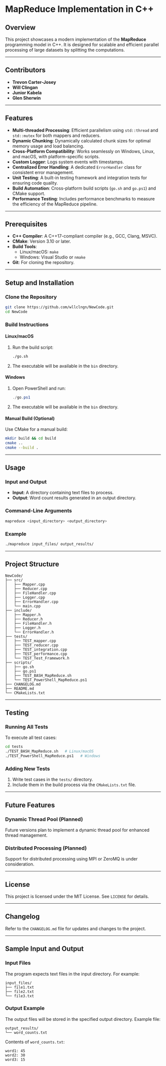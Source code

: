 # MapReduce Implementation in C++

## Overview

This project showcases a modern implementation of the **MapReduce** programming model in C++. It is designed for scalable and efficient parallel processing of large datasets by splitting the computations.

---

## Contributors
- **Trevon Carter-Josey**
- **Will Clingan**
- **Junior Kabela**
- **Glen Sherwin**

---

## Features

- **Multi-threaded Processing**: Efficient parallelism using `std::thread` and `std::mutex` for both mappers and reducers.
- **Dynamic Chunking**: Dynamically calculated chunk sizes for optimal memory usage and load balancing.
- **Cross-Platform Compatibility**: Works seamlessly on Windows, Linux, and macOS, with platform-specific scripts.
- **Custom Logger**: Logs system events with timestamps.
- **Centralized Error Handling**: A dedicated `ErrorHandler` class for consistent error management.
- **Unit Testing**: A built-in testing framework and integration tests for ensuring code quality.
- **Build Automation**: Cross-platform build scripts (`go.sh` and `go.ps1`) and CMake support.
- **Performance Testing**: Includes performance benchmarks to measure the efficiency of the MapReduce pipeline.

---

## Prerequisites

- **C++ Compiler**: A C++17-compliant compiler (e.g., GCC, Clang, MSVC).
- **CMake**: Version 3.10 or later.
- **Build Tools**:
  - Linux/macOS: `make`
  - Windows: Visual Studio or `nmake`
- **Git**: For cloning the repository.

---

## Setup and Installation

### Clone the Repository
```bash
git clone https://github.com/wllclngn/NewCode.git
cd NewCode
```

### Build Instructions

#### Linux/macOS
1. Run the build script:
   ```bash
   ./go.sh
   ```
2. The executable will be available in the `bin` directory.

#### Windows
1. Open PowerShell and run:
   ```powershell
   ./go.ps1
   ```
2. The executable will be available in the `bin` directory.

#### Manual Build (Optional)
Use CMake for a manual build:
```bash
mkdir build && cd build
cmake ..
cmake --build .
```

---

## Usage

### Input and Output
- **Input**: A directory containing text files to process.
- **Output**: Word count results generated in an output directory.

### Command-Line Arguments
```bash
mapreduce <input_directory> <output_directory>
```

### Example
```bash
./mapreduce input_files/ output_results/
```

---

## Project Structure

```
NewCode/
├── src/
│   ├── Mapper.cpp
│   ├── Reducer.cpp
│   ├── FileHandler.cpp
│   ├── Logger.cpp
│   ├── ErrorHandler.cpp
│   └── main.cpp
├── include/
│   ├── Mapper.h
│   ├── Reducer.h
│   ├── FileHandler.h
│   ├── Logger.h
│   └── ErrorHandler.h
├── tests/
│   ├── TEST_mapper.cpp
│   ├── TEST_reducer.cpp
│   ├── TEST_integration.cpp
│   ├── TEST_performance.cpp
│   └── TEST_Test_Framework.h
├── scripts/
│   ├── go.sh
│   ├── go.ps1
│   ├── TEST_BASH_MapReduce.sh
│   └── TEST_PowerShell_MapReduce.ps1
├── CHANGELOG.md
├── README.md
└── CMakeLists.txt
```

---

## Testing

### Running All Tests
To execute all test cases:
```bash
cd tests
./TEST_BASH_MapReduce.sh   # Linux/macOS
./TEST_PowerShell_MapReduce.ps1   # Windows
```

### Adding New Tests
1. Write test cases in the `tests/` directory.
2. Include them in the build process via the `CMakeLists.txt` file.

---

## Future Features

### Dynamic Thread Pool (Planned)
Future versions plan to implement a dynamic thread pool for enhanced thread management.

### Distributed Processing (Planned)
Support for distributed processing using MPI or ZeroMQ is under consideration.

---

## License

This project is licensed under the MIT License. See `LICENSE` for details.

---

## Changelog

Refer to the `CHANGELOG.md` file for updates and changes to the project.

---

## Sample Input and Output

### Input Files
The program expects text files in the input directory. For example:
```
input_files/
├── file1.txt
├── file2.txt
└── file3.txt
```

### Output Example
The output files will be stored in the specified output directory. Example file:
```
output_results/
└── word_counts.txt
```

Contents of `word_counts.txt`:
```
word1: 45
word2: 30
word3: 15
```